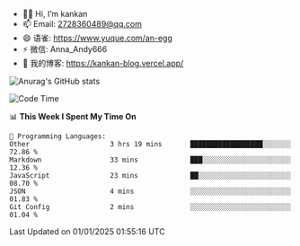- 👋🏻 Hi, I’m kankan
- 📫 Email: 2728360489@qq.com
- 😄 语雀: https://www.yuque.com/an-egg
- ⚡ 微信: Anna_Andy666
- 📖 我的博客: https://kankan-blog.vercel.app/

![Anurag's GitHub stats](https://github-readme-stats.vercel.app/api?username=kankan-web)

<!--START_SECTION:waka-->
![Code Time](http://img.shields.io/badge/Code%20Time-157%20hrs%2018%20mins-blue)

📊 **This Week I Spent My Time On** 

```text
💬 Programming Languages: 
Other                    3 hrs 19 mins       ██████████████████░░░░░░░   72.86 % 
Markdown                 33 mins             ███░░░░░░░░░░░░░░░░░░░░░░   12.36 % 
JavaScript               23 mins             ██░░░░░░░░░░░░░░░░░░░░░░░   08.70 % 
JSON                     4 mins              ░░░░░░░░░░░░░░░░░░░░░░░░░   01.83 % 
Git Config               2 mins              ░░░░░░░░░░░░░░░░░░░░░░░░░   01.04 % 
```


 Last Updated on 01/01/2025 01:55:16 UTC
<!--END_SECTION:waka-->
